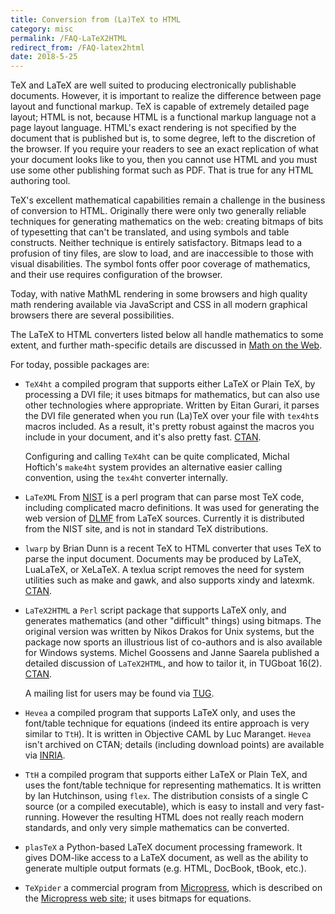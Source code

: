 ```yaml
---
title: Conversion from (La)TeX to HTML
category: misc
permalink: /FAQ-LaTeX2HTML
redirect_from: /FAQ-latex2html
date: 2018-5-25
---
```


TeX and LaTeX are well suited to producing electronically publishable
documents. However, it is important to realize the difference
between page layout and functional markup. TeX is capable of
extremely detailed page layout; HTML is not, because HTML is a
functional markup language not a page layout language. HTML's exact
rendering is not specified by the document that is published but is, to
some degree, left to the discretion of the browser. If you require your
readers to see an exact replication of what your document looks like
to you, then you cannot use HTML and you must use some other
publishing format such as PDF. That is true for any HTML
authoring tool.

TeX's excellent mathematical capabilities remain a challenge in the
business of conversion to HTML.  Originally there were only two generally
reliable techniques for generating mathematics on the web: creating
bitmaps of bits of typesetting that can't be translated, and using
symbols and table constructs.  Neither technique is entirely
satisfactory.  Bitmaps lead to a profusion of tiny files, are slow to
load, and are inaccessible to those with visual disabilities.  The
symbol fonts offer poor coverage of mathematics, and their use
requires configuration of the browser.

Today, with native MathML rendering in some browsers
and high quality math rendering available via JavaScript and CSS
in all modern graphical browsers there are several possibilities.

The LaTeX to HTML converters listed below  all handle mathematics
to some extent, and further math-specific details are discussed
in [Math on the Web](FAQ-mathml).

For today, possible packages are:

- `TeX4ht` a compiled program that supports either
  LaTeX or Plain TeX, by processing a DVI file; it uses
  bitmaps for mathematics, but can also use other technologies where
  appropriate.  Written by Eitan Gurari, it parses the DVI
  file generated when you run (La)TeX over your file with
  `tex4ht`s macros included.  As a result, it's pretty
  robust against the macros you include in your document, and it's
  also pretty fast. [CTAN](https://ctan.org/pkg/tex4ht).

  Configuring and calling `TeX4ht` can be quite complicated,
  Michal Hoftich's `make4ht` system provides an alternative
  easier calling convention, using the `tex4ht` converter internally.

- `LaTeXML` From [NIST](https://www.nist.gov/) is a perl program
  that can parse most TeX code, including complicated macro definitions.
  It was used for generating the web version of [DLMF](https://dlmf.nist.gov/)
  from LaTeX sources. Currently it is distributed from the NIST site, and is not
  in standard TeX distributions.

- `lwarp` by Brian Dunn is a recent TeX to HTML converter that uses
   TeX to parse the input document. Documents may be produced by LaTeX, LuaLaTeX, or XeLaTeX.
   A texlua script removes the need for system utilities such as make and gawk,
   and also supports xindy and latexmk. [CTAN](https://ctan.org/pkg/lwarp).

- `LaTeX2HTML` a `Perl` script package that
  supports LaTeX only, and generates mathematics (and other
  "difficult" things) using bitmaps.  The original version was
  written by Nikos Drakos for Unix systems, but the package now sports
  an illustrious list of co-authors and is also available for Windows
  systems.  Michel Goossens and Janne Saarela published a detailed
  discussion of `LaTeX2HTML`, and how to tailor it, in
  TUGboat 16(2). [CTAN](https://ctan.org/pkg/latex2html).

  A mailing list for users may be found via
  [TUG](https://tug.org/mailman/listinfo/latex2html).

- `Hevea` a compiled program that supports LaTeX
  only, and uses the font/table technique for equations (indeed its
  entire approach is very similar to `TtH`).  It is written
  in Objective CAML by Luc Maranget.  `Hevea` isn't
  archived on CTAN; details (including download points) are
  available via [INRIA](http://pauillac.inria.fr/~maranget/hevea/).

- `TtH` a compiled program that supports either LaTeX
  or Plain TeX, and uses the font/table technique for representing
  mathematics.  It is written by Ian Hutchinson, using
  `flex`.  The distribution consists of a single C
  source (or a compiled executable), which is easy to install and very
  fast-running. However the resulting HTML does not really reach
  modern standards, and only very simple mathematics can be converted.

- `plasTeX` a Python-based LaTeX document processing
    framework.  It gives DOM-like access to a LaTeX document, as
    well as the ability to generate multiple output formats
    (e.g. HTML, DocBook, tBook, etc.).

- `TeXpider` a commercial program from
  [Micropress](FAQ-commercial), which is
  described on the [Micropress web site](http://www.micropress-inc.com/webb/wbstart.htm);
  it uses bitmaps for equations.


